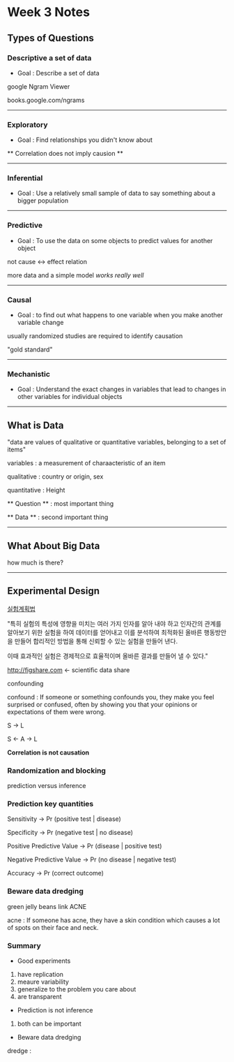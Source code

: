 # Week 3 Notes

## Types of Questions

### Descriptive a set of data

* Goal : Describe a set of data

google Ngram Viewer

books.google.com/ngrams

----

### Exploratory

* Goal : Find relationships you didn't know about

** Correlation does not imply causion **

---

### Inferential 

* Goal : Use a relatively small sample of data to say something about a bigger population

---

### Predictive 

* Goal : To use the data on some objects to predict values for another object

not cause <-> effect relation

more data and a simple model _works really well_

---

### Causal

* Goal : to find out what happens to one variable when you make another variable change

usually randomized studies are required to identify causation


"gold standard"

---

### Mechanistic 

* Goal : Understand the exact changes in variables that lead to changes in other variables for individual objects


---



## What is Data

"data are values of qualitative or quantitative variables, belonging to a set of items"

variables : a measurement of charaacteristic of an item

qualitative : country or origin, sex

quantitative : Height

** Question ** : most important thing

** Data ** : second important thing



---

## What About Big Data

how much is there?



---

## Experimental Design


[실험계획법](http://ko.wikipedia.org/wiki/%EC%8B%A4%ED%97%98%EA%B3%84%ED%9A%8D%EB%B2%95)

"특히 실험의 특성에 영향을 미치는 여러 가지 인자를 알아 내야 하고 인자간의 관계를 알아보기 위한 실험을 하여 데이터를 얻어내고 이를 분석하여 최적화된 올바른 행동방안을 만들어 합리적인 방법을 통해 신뢰할 수 있는 실험을 만들어 낸다.

이때 효과적인 실험은 경제적으로 효율적이며 올바른 결과를 만들어 낼 수 있다."

http://figshare.com <- scientific data share

confounding

confound : If someone or something confounds you, they make you feel surprised or confused, often by showing you that your opinions or expectations of them were wrong.

S -> L

S <- A -> L


**Correlation is not causation**

### Randomization and blocking

prediction versus inference

### Prediction key quantities

Sensitivity -> Pr (positive test | disease)

Specificity -> Pr (negative test | no disease)

Positive Predictive Value -> Pr (disease | positive test)

Negative Predictive Value -> Pr (no disease | negative test)

Accuracy -> Pr (correct outcome)

### Beware data dredging

green jelly beans link ACNE

acne : If someone has acne, they have a skin condition which causes a lot of spots on their face and neck.


### Summary

* Good experiments
 1. have replication
 2. meaure variability
 3. generalize to the problem you care about
 4. are transparent
 
* Prediction is not inference
 1. both can be important
 
* Beware data dredging

dredge : 
